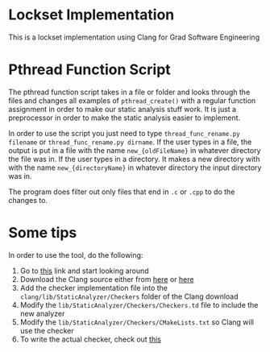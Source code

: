 # Lockset Implementation

This is a lockset implementation using Clang for Grad Software Engineering

# Pthread Function Script

The pthread function script takes in a file or folder and looks through the files and changes all examples of `pthread_create()` with a regular function assignment in order to make our static analysis stuff work. It is just a preprocessor in order to make the static analysis easier to implement.

In order to use the script you just need to type `thread_func_rename.py filename` or `thread_func_rename.py dirname`. If the user types in a file, the output is put in a file with the name `new_{oldFileName}` in whatever directory the file was in. If the user types in a directory. It makes a new directory with with the name `new_{directoryName}` in whatever directory the input directory was in.

The program does filter out only files that end in `.c` or `.cpp` to do the changes to.

# Some tips

In order to use the tool, do the following:

1. Go to [this](http://clang-analyzer.llvm.org/checker_dev_manual.html#idea) link and start looking around
2. Download the Clang source either from [here](http://llvm.org/releases/download.html) or [here](https://github.com/llvm-mirror/clang)
3. Add the checker implementation file into the `clang/lib/StaticAnalyzer/Checkers` folder of the Clang download
4. Modify the `lib/StaticAnalyzer/Checkers/Checkers.td` file to include the new analyzer
5. Modify the `lib/StaticAnalyzer/Checkers/CMakeLists.txt` so Clang will use the checker
6. To write the actual checker, check out [this](http://clang-analyzer.llvm.org/checker_dev_manual.html#events_callbacks)
